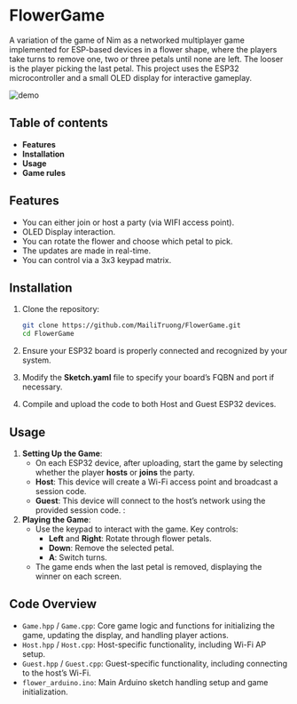# FlowerGame

A variation of the game of Nim as a networked multiplayer game implemented for ESP-based devices in a flower shape, where the players take turns to remove one, two or three petals until none are left. The looser is the player picking the last petal. This project uses the ESP32 microcontroller and a small OLED display for interactive gameplay.

![demo](./assets/demo.gif)

## Table of contents

- **Features**
- **Installation**
- **Usage**
- **Game rules**

## Features

- You can either join or host a party (via WIFI access point).
- OLED Display interaction.
- You can rotate the flower and choose which petal to pick.
- The updates are made in real-time.
- You can control via a 3x3 keypad matrix.

## Installation

1. Clone the repository:
    ```bash
    git clone https://github.com/MailiTruong/FlowerGame.git   
    cd FlowerGame
    ```

2. Ensure your ESP32 board is properly connected and recognized by your system.

3. Modify the **Sketch.yaml** file to specify your board’s FQBN and port if necessary.

4. Compile and upload the code to both Host and Guest ESP32 devices.

## Usage

1. **Setting Up the Game**:
    - On each ESP32 device, after uploading, start the game by selecting whether the player **hosts** or **joins** the party.
    - **Host**: This device will create a Wi-Fi access point and broadcast a session code.
    - **Guest**: This device will connect to the host’s network using the provided session code.
:
2. **Playing the Game**:
    - Use the keypad to interact with the game. Key controls:
        - **Left** and **Right**: Rotate through flower petals.
        - **Down**: Remove the selected petal.
        - **A**: Switch turns.
    - The game ends when the last petal is removed, displaying the winner on each screen.

## Code Overview

- `Game.hpp` / `Game.cpp`: Core game logic and functions for initializing the game, updating the display, and handling player actions.
- `Host.hpp` / `Host.cpp`: Host-specific functionality, including Wi-Fi AP setup.
- `Guest.hpp` / `Guest.cpp`: Guest-specific functionality, including connecting to the host’s Wi-Fi.
- `flower_arduino.ino`: Main Arduino sketch handling setup and game initialization.
